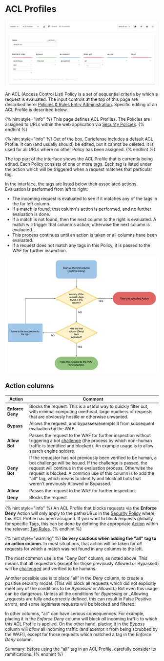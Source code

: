# ACL Profiles

![](<../../.gitbook/assets/image (21).png>)

An ACL (Access Control List) Policy is a set of sequential criteria by which a request is evaluated. The input controls at the top of this page are described here: [Policies & Rules Entry Administration](./#entry-administration). Specific editing of an ACL Profile is described below.

{% hint style="info" %}
This page defines ACL Profiles. The Policies are assigned to URLs within the web application via [Security Policies](security-policies.md).
{% endhint %}

{% hint style="info" %}
Out of the box, Curiefense includes a default ACL Profile. It can (and usually should) be edited, but it cannot be deleted. It is used for all URLs where no other Policy has been assigned.
{% endhint %}

The top part of the interface shows the ACL Profile that is currently being edited. Each Policy consists of one or more [tags](../../reference/tags.md). Each tag is listed under the action which will be triggered when a request matches that particular tag. 

In the interface, the tags are listed below their associated actions. Evaluation is performed from left to right:

* The incoming request is evaluated to see if it matches any of the tags in the far left column. 
* If a match is found, that column's action is performed, and no further evaluation is done. 
* If a match is not found, then the next column to the right is evaluated. A match will trigger that column's action; otherwise the next column is evaluated.
* This process continues until an action is taken or all columns have been evaluated.
* If a request does not match any tags in this Policy, it is passed to the WAF for further inspection.

![](<../../.gitbook/assets/ACL Profile flowchart.png>)

## Action columns

| Action           | Comment                                                                                                                                                                                                                                                                                                                                                        |
| ---------------- | -------------------------------------------------------------------------------------------------------------------------------------------------------------------------------------------------------------------------------------------------------------------------------------------------------------------------------------------------------------- |
| **Enforce Deny** | Blocks the request. This is a useful way to quickly filter out, with minimal computing overhead, large numbers of requests that are obviously hostile or otherwise unwanted.                                                                                                                                                                                   |
| **Bypass**       | Allows the request, and bypasses/exempts it from subsequent evaluation by the WAF.                                                                                                                                                                                                                                                                             |
| **Allow Bot**    | Passes the request to the WAF for further inspection without triggering a bot [challenge](../../reference/the-challenge-process.md) (the process by which non-human traffic is identified and blocked). An example usage is to allow search engine spiders.                                                                                                    |
| **Deny Bot**     | If the requestor has not previously been verified to be human, a bot challenge will be issued. If the challenge is passed, the request will continue in the evaluation process. Otherwise the request is blocked. A common use of this column is to add the "all" tag, which means to identify and block all bots that weren't previously Allowed or Bypassed. |
| **Allow**        | Passes the request to the WAF for further inspection.                                                                                                                                                                                                                                                                                                          |
| **Deny**         | Blocks the request.                                                                                                                                                                                                                                                                                                                                            |

{% hint style="info" %}
An ACL Profile that blocks requests via the **Enforce Deny** Action will only apply to the paths/URLs in the [Security Policy](security-policies.md) where this ACL Profile has been assigned. If you want to block requests globally for specific Tags, this can be done by defining the appropriate [Action](global-filters.md#action) within the relevant [Tag Rules](global-filters.md).
{% endhint %}

{% hint style="warning" %}
**Be very cautious when adding the "all" tag to an action column.** In most situations, that action will be taken for _all_ requests for which a match was not found in any columns to the left. 

The most common use is the "Deny Bot" column, as noted above. This means that all requestors (except for those previously Allowed or Bypassed) will be [challenged](../../reference/the-challenge-process.md) and verified to be humans.

Another possible use is to place "all" in the _Deny_ column, to create a positive security model. (This will block all requests which did not explicitly meet any of the conditions to be _Bypassed_ or _Allowed_.) But even this usage can be dangerous. Unless all the conditions for _Bypassing_ or _Allowing _requests are fully and correctly defined, this can result in False Positive errors, and some legitimate requests will be blocked and filtered.

In other columns, "all" can have serious consequences. For example, placing it in the _Enforce Deny_ column will block _all_ incoming traffic to which this ACL Profile is applied. On the other hand, placing it in the _Bypass_ column will _allow_ all incoming traffic (and exempt it from being scrubbed by the WAF!), except for those requests which matched a tag in the _Enforce Deny_ column. 

Summary: before using the "all" tag in an ACL Profile, carefully consider its ramifications.
{% endhint %}

